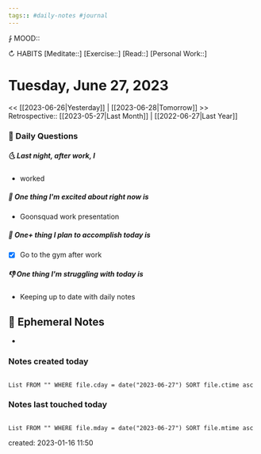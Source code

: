 ```yaml
---
tags:: #daily-notes #journal
---
```


⨑ MOOD::

↻ HABITS
[Meditate::]
[Exercise::]
[Read::]
[Personal Work::]

# Tuesday, June 27, 2023

\<\< [[2023-06-26|Yesterday]] | [[2023-06-28|Tomorrow]] >>
Retrospective:: [[2023-05-27|Last Month]] | [[2022-06-27|Last Year]]

### 📅 Daily Questions

##### 🌜 Last night, after work, I

- worked

##### 🙌 One thing I'm excited about right now is

- Goonsquad work presentation

##### 🚀 One+ thing I plan to accomplish today is

- [x] Go to the gym after work

##### 👎 One thing I'm struggling with today is

- Keeping up to date with daily notes

## 📝 Ephemeral Notes

-

### Notes created today

```dataview

List FROM "" WHERE file.cday = date("2023-06-27") SORT file.ctime asc

```

### Notes last touched today

```dataview

List FROM "" WHERE file.mday = date("2023-06-27") SORT file.mtime asc

```

created: 2023-01-16 11:50
